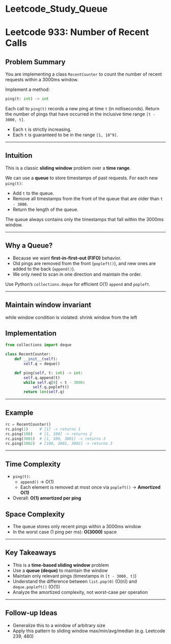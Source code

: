 # Leetcode_Study_Queue
# Leetcode 933: Number of Recent Calls

## Problem Summary

You are implementing a class `RecentCounter` to count the number of recent requests within a 3000ms window.

Implement a method:

```python
ping(t: int) -> int
```

Each call to `ping(t)` records a new ping at time `t` (in milliseconds). Return the number of pings that have occurred in the inclusive time range `[t - 3000, t]`.

- Each `t` is strictly increasing.
- Each `t` is guaranteed to be in the range `[1, 10^9]`.

---

## Intuition

This is a classic **sliding window** problem over a **time range**.

We can use a **queue** to store timestamps of past requests. For each new `ping(t)`:

- Add `t` to the queue.
- Remove all timestamps from the front of the queue that are older than `t - 3000`.
- Return the length of the queue.

The queue always contains only the timestamps that fall within the 3000ms window.

---

## Why a Queue?

- Because we want **first-in-first-out (FIFO)** behavior.
- Old pings are removed from the front (`popleft()`), and new ones are added to the back (`append()`).
- We only need to scan in one direction and maintain the order.

Use Python’s `collections.deque` for efficient O(1) `append` and `popleft`.

---
## Maintain window invariant
while window condition is violated:
    shrink window from the left

## Implementation

```python
from collections import deque

class RecentCounter:
    def __init__(self):
        self.q = deque()

    def ping(self, t: int) -> int:
        self.q.append(t)
        while self.q[0] < t - 3000:
            self.q.popleft()
        return len(self.q)
```

---

## Example

```python
rc = RecentCounter()
rc.ping(1)     # [1] -> returns 1
rc.ping(100)   # [1, 100] -> returns 2
rc.ping(3001)  # [1, 100, 3001] -> returns 3
rc.ping(3002)  # [100, 3001, 3002] -> returns 3
```

---

## Time Complexity

- `ping(t)`:
  - `append()` → O(1)
  - Each element is removed at most once via `popleft()` → **Amortized O(1)**
- Overall: **O(1) amortized per ping**

## Space Complexity

- The queue stores only recent pings within a 3000ms window
- In the worst case (1 ping per ms): **O(3000)** space

---

## Key Takeaways

- This is a **time-based sliding window** problem
- Use a **queue (deque)** to maintain the window
- Maintain only relevant pings (timestamps in `[t - 3000, t]`)
- Understand the difference between `list.pop(0)` (O(n)) and `deque.popleft()` (O(1))
- Analyze the amortized complexity, not worst-case per operation

---

## Follow-up Ideas

- Generalize this to a window of arbitrary size
- Apply this pattern to sliding window max/min/avg/median (e.g. Leetcode 239, 480)
